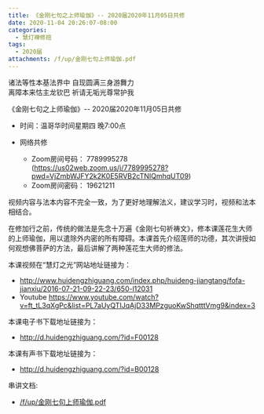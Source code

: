 ```yaml
---
title: 《⾦刚七句之上师瑜伽》-- 2020届2020年11月05日共修
date: 2020-11-04 20:26:07-08:00
categories:
  - 慧灯禅修班
tags:
  - 2020届
attachments: /f/up/金刚七句上师瑜伽.pdf
---
```

诸法等性本基法界中 自现圆满三身游舞力  
离障本来怙主龙钦巴 祈请无垢光尊常护我  

《⾦刚七句之上师瑜伽》-- 2020届2020年11月05日共修

* 时间：温哥华时间星期四 晚7:00点

* 网络共修
  * Zoom房间号码： 7789995278 (<https://us02web.zoom.us/j/7789995278?pwd=VjZmbWJFY2k2K0E5RVB2cTNIQmhqUT09>)
  * Zoom房间密码： 19621211

视频内容与法本内容不完全⼀致，为了更好地理解法义，建议学习时，视频和法本相结合。

在修加⾏之前，传统的做法是先念⼗万遍《⾦刚七句祈祷⽂》，修本课莲花⽣⼤师的上师瑜伽，⽤以遣除外内密的所有障碍。本课⾸先介绍莲师的功德，其次讲授如何观想佛菩萨的⽅法，最后讲解了两种莲花⽣⼤师的修法。

本课视频在“慧灯之光”⽹站地址链接为：
- <http://www.huidengzhiguang.com/index.php/huideng-jiangtang/fofa-jianxiu/2016-07-21-09-22-23/650-l12031>
- Youtube <https://www.youtube.com/watch?v=ft_tL3qXgPc&list=PL7aUyQTIJqAjD33MPzguoKwShqtttVmg9&index=3>

本课电⼦书下载地址链接为：
- <http://d.huidengzhiguang.com/?id=F00128>

本课有声书下载地址链接为：
- <http://d.huidengzhiguang.com/?id=B00128>

串讲文档:
* [/f/up/金刚七句上师瑜伽.pdf](/f/up/金刚七句上师瑜伽.pdf)
